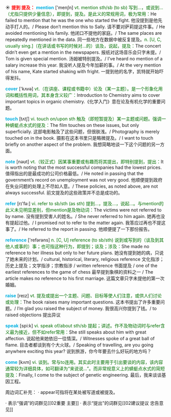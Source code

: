☀ <font color="red">**提到 提及：**</font>
<font color="sky blue">**mention**</font> ['menʃn] 
<font color="rgb(227, 108, 9)">vt. mention sth/sb (to sb) 写到…，或说到…（尤指只提供少量信息），即提到，提及。是此义的常规用词，极为常用：</font>He failed to mention that he was the one who started the fight. 他没提到是他先动手打人的。/ Please don’t mention this to Sally. 请不要对萨莉提这件事。/ He avoided mentioning his family. 他闭口不提他的家庭。/ The same places are repeatedly mentioned in the data. 同一些地方在数据中被反复提及。<font color="rgb(227, 108, 9)">n. [U, C, usually sing.]（在讲话或书写的时候对…的）谈及，说起，提及：</font>The concert didn’t even get a mention in the newspapers. 报纸对这场音乐会只字未提。/ Tom is given special mention. 汤姆被特别提及。/ I’ve heard no mention of a salary increase this year. 我没听人提及今年加薪的事。/ At the very mention of his name, Kate started shaking with fright. 一提到他的名字，凯特就开始吓得发抖。

<font color="sky blue">**cover**</font> ['kʌvə] 
<font color="rgb(227, 108, 9)">vt.（在讲座、课程或书籍中）论及（某一主题）。是一个形象化用词和概括性用词，其本身含义较广：</font>Introduction to Chemistry aims to cover important topics in organic chemistry.《化学入门》意在论及有机化学的重要问题。

<font color="sky blue">**touch**</font> [tʌtʃ] 
<font color="rgb(227, 108, 9)">vi. touch on/upon sth 触及（即短暂提及）某一主题或问题。强调一种蜻蜓点水式的提及：</font>The film touches on these issues, but only superficially. 这部电影触及了这些问题，但很肤浅。/ Photography is merely touched on in the book. 摄影在这本书里只是略微提及。/ I want to touch briefly on another aspect of the problem. 我想简略地谈一下这个问题的另一方面。

<font color="sky blue">**note**</font> [nəʊt] 
<font color="rgb(227, 108, 9)">vt.（较正式）因某事重要或有趣而将其提出，即特别提到，提出：</font>It is worth noting that the most successful companies had the lowest prices. 值得指出的是最成功的公司价格最低。/ He noted in passing that the government’s record on unemployment was not very good. 他顺便提到政府在失业问题的处理上不尽如人意。/ These policies, as noted above, are not always successful. 前文提及的这些政策并不总是成功的。

<font color="sky blue">**refer**</font> [rɪ'fə:] 
<font color="rgb(227, 108, 9)">vi. refer to sb/sth (as sth) 提到…，提及…，说起…。与mention的此义未见明显差别，但mention是及物动词：</font>The victims were not referred to by name. 没有提到受害人的姓名。/ She never referred to him again. 她再也没有提起过他。/ I promised not to refer to the matter again. 我答应过再也不提这事了。/ He referred to the report in passing. 他顺便提了一下那份报告。

<font color="sky blue">**reference**</font> ['refərəns] 
<font color="rgb(227, 108, 9)">n. [C, U] reference (to sb/sth) 说到或写到的（谈及到其他人或事的）事；也可指这种行为，即提到；谈及；涉及：</font>She made no reference to her illness but only to her future plans. 她没有提到她的病，只说了她未来的计划。/ cultural, historical, literary, religious reference 文化指涉；历史上提及；文学指涉；宗教指涉 / written reference 书面提及 / one of the earliest references to the game of chess 最早提到象棋的资料之一 / The article makes no reference to his first marriage. 这篇文章只字未提他的第一次婚姻。

<font color="sky blue">**raise**</font> [reɪz] 
<font color="rgb(227, 108, 9)">vt. 提及或提出一个主题、问题、目标等使人们注意，或供人们讨论或处理：</font>The book raises many important questions. 这本书提出了许多重要问题。/ I’m glad you raised the subject of money. 我很高兴你提到了钱。/ to raised objections 提出异议

<font color="sky blue">**speak**</font> [spi:k] 
<font color="rgb(227, 108, 9)">vi. speak of/about sth/sb 提起；讲述。作不及物动词时与refer含义最为接近，但不如refer常用：</font>She still speaks about him with great affection. 说起他来她依旧一往情深。/ Witnesses spoke of a great ball of flame. 目击者都谈到有个大火球。/ Speaking of travelling, are you going anywhere exciting this year? 说到旅游，你今年要去什么好玩的地方吗？

<font color="sky blue">**come**</font> [kʌm] 
<font color="rgb(227, 108, 9)">vi. 谈到。常与to连用。其实此时主要用于引出要谈的内容，该内容通常较为详细具体，如可翻译为“来说说…”。而非常规意义上的蜻蜓点水式的简短提及：</font>Finally, I come to the subject of genetic engineering. 最后，我来谈谈基因工程。

周边词汇补充：
· appear可指将在某处被写道或被提及。

· 表示“强调”的词群见[[02重要 主要]]
· 表示“提出”的词群见[[02建议提议 忠告意见]]
